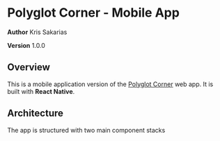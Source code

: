 # Polyglot Corner - Mobile App

**Author** Kris Sakarias

**Version** 1.0.0


## Overview

This is a mobile application version of the [Polyglot Corner](https://github.com/kris71990/lang-flashcards.git) web app. It is built with **React Native**.


## Architecture

The app is structured with two main component stacks